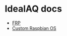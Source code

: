 # IdealAQ docs

- [FRP](./topics/frp/README.md)
- [Custom Raspbian OS](./topics/raspbian_os/README.md) 